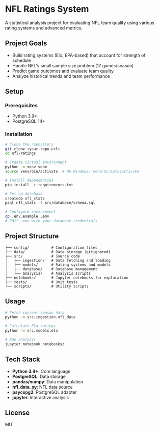 # NFL Ratings System

A statistical analysis project for evaluating NFL team quality using various rating systems and advanced metrics.

## Project Goals

- Build rating systems (Elo, EPA-based) that account for strength of schedule
- Handle NFL's small sample size problem (17 games/season)
- Predict game outcomes and evaluate team quality
- Analyze historical trends and team performance

## Setup

### Prerequisites
- Python 3.9+
- PostgreSQL 14+

### Installation

```bash
# Clone the repository
git clone <your-repo-url>
cd nfl-ratings

# Create virtual environment
python -m venv venv
source venv/bin/activate  # On Windows: venv\Scripts\activate

# Install dependencies
pip install -r requirements.txt

# Set up database
createdb nfl_stats
psql nfl_stats -f src/database/schema.sql

# Configure environment
cp .env.example .env
# Edit .env with your database credentials
```

## Project Structure

```
├── config/          # Configuration files
├── data/            # Data storage (gitignored)
├── src/             # Source code
│   ├── ingestion/   # Data fetching and loading
│   ├── models/      # Rating systems and models
│   ├── database/    # Database management
│   └── analysis/    # Analysis scripts
├── notebooks/       # Jupyter notebooks for exploration
├── tests/           # Unit tests
└── scripts/         # Utility scripts
```

## Usage

```bash
# Fetch current season data
python -m src.ingestion.nfl_data

# Calculate Elo ratings
python -m src.models.elo

# Run analysis
jupyter notebook notebooks/
```

## Tech Stack

- **Python 3.9+**: Core language
- **PostgreSQL**: Data storage
- **pandas/numpy**: Data manipulation
- **nfl_data_py**: NFL data source
- **psycopg2**: PostgreSQL adapter
- **jupyter**: Interactive analysis

## License

MIT
